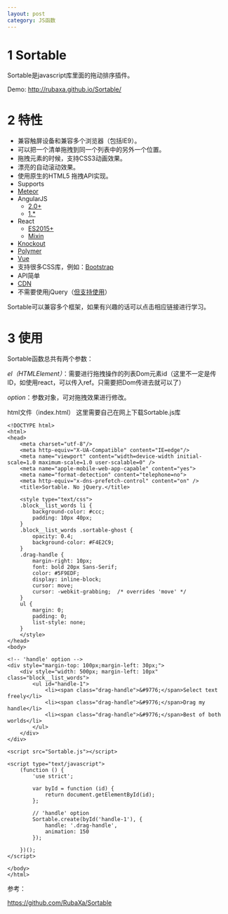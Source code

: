 ```yaml
---
layout: post
category: JS函数
---
```


# 1 Sortable

Sortable是javascript库里面的拖动排序插件。

Demo: <http://rubaxa.github.io/Sortable/>

# 2 特性

* 兼容触屏设备和兼容多个浏览器（包括IE9）。
* 可以把一个清单拖拽到同一个列表中的另外一个位置。
* 拖拽元素的时候，支持CSS3动画效果。
* 漂亮的自动滚动效果。
* 使用原生的HTML5 拖拽API实现。
* Supports
* [Meteor](https://github.com/SortableJS/meteor-sortablejs)
* AngularJS
	* [2.0+](https://github.com/SortableJS/angular-sortablejs)
	* [1.*](https://github.com/SortableJS/angular-legacy-sortablejs)
* React
	* [ES2015+](https://github.com/SortableJS/react-sortablejs)
	* [Mixin](https://github.com/SortableJS/react-mixin-sortablejs)
* [Knockout](https://github.com/SortableJS/knockout-sortablejs)
* [Polymer](https://github.com/SortableJS/polymer-sortablejs)
* [Vue](https://github.com/SortableJS/Vue.Draggable)
* 支持很多CSS库，例如：[Bootstrap](https://github.com/RubaXa/Sortable#bs)
* API简单
* [CDN](https://github.com/RubaXa/Sortable#cdn)
* 不需要使用jQuery（[但支持使用](https://github.com/RubaXa/Sortable#jq)）

Sortable可以兼容多个框架，如果有兴趣的话可以点击相应链接进行学习。

# 3 使用

Sortable函数总共有两个参数：

*el（HTMLElement）*：需要进行拖拽操作的列表Dom元素id（这里不一定是传ID，如使用react，可以传入ref。只需要把Dom传进去就可以了）

*option*：参数对象，可对拖拽效果进行修改。

html文件（index.html）
这里需要自己在网上下载Sortable.js库

```
<!DOCTYPE html>
<html>
<head>
	<meta charset="utf-8"/>
	<meta http-equiv="X-UA-Compatible" content="IE=edge"/>
	<meta name="viewport" content="width=device-width initial-scale=1.0 maximum-scale=1.0 user-scalable=0" />
	<meta name="apple-mobile-web-app-capable" content="yes">
	<meta name="format-detection" content="telephone=no">
	<meta http-equiv="x-dns-prefetch-control" content="on" />
	<title>Sortable. No jQuery.</title>

	<style type="text/css">
	.block__list_words li {
		background-color: #ccc;
		padding: 10px 40px;
	}
	.block__list_words .sortable-ghost {
		opacity: 0.4;
		background-color: #F4E2C9;
	}
	.drag-handle {
		margin-right: 10px;
		font: bold 20px Sans-Serif;
		color: #5F9EDF;
		display: inline-block;
		cursor: move;
		cursor: -webkit-grabbing;  /* overrides 'move' */
	}
	ul {
		margin: 0;
		padding: 0;
		list-style: none;
	}
	</style>
</head>
<body>

<!-- 'handle' option -->
<div style="margin-top: 100px;margin-left: 30px;">
	<div style="width: 500px; margin-left: 10px" class="block__list_words">
		<ul id="handle-1">
			<li><span class="drag-handle">&#9776;</span>Select text freely</li>
			<li><span class="drag-handle">&#9776;</span>Drag my handle</li>
			<li><span class="drag-handle">&#9776;</span>Best of both worlds</li>
		</ul>
	</div>
</div>

<script src="Sortable.js"></script>

<script type="text/javascript">
	(function () {
		'use strict';

		var byId = function (id) { 
			return document.getElementById(id); 
		};

		// 'handle' option
		Sortable.create(byId('handle-1'), {
			handle: '.drag-handle',
			animation: 150
		});

	})();
</script>

</body>
</html>

```

参考：

<https://github.com/RubaXa/Sortable>




 

